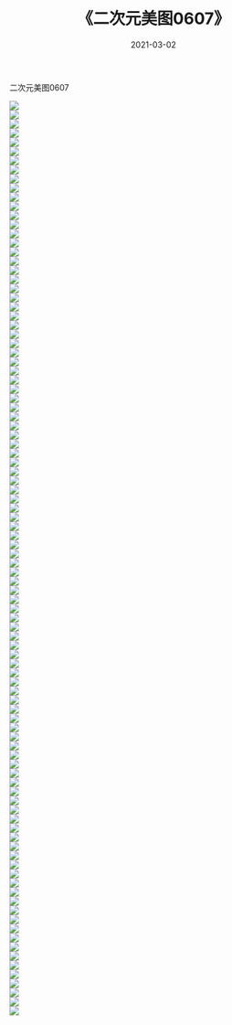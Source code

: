 ﻿---
layout: post
title:  《二次元美图0607》
date:   2021-03-02
img: http://imgx.orgx.ga/二次元/2021/二次元美图0607/000.jpg
categories: [美女, 清纯, 唯美]
---

二次元美图0607

 ![](http://imgx.orgx.ga/二次元/2021/二次元美图0607/001.png) <br>![](http://imgx.orgx.ga/二次元/2021/二次元美图0607/002.png) <br>![](http://imgx.orgx.ga/二次元/2021/二次元美图0607/003.png) <br>![](http://imgx.orgx.ga/二次元/2021/二次元美图0607/004.png) <br>![](http://imgx.orgx.ga/二次元/2021/二次元美图0607/005.png) <br>![](http://imgx.orgx.ga/二次元/2021/二次元美图0607/006.png) <br>![](http://imgx.orgx.ga/二次元/2021/二次元美图0607/007.png) <br>![](http://imgx.orgx.ga/二次元/2021/二次元美图0607/008.png) <br>![](http://imgx.orgx.ga/二次元/2021/二次元美图0607/009.png) <br>![](http://imgx.orgx.ga/二次元/2021/二次元美图0607/010.png) <br>![](http://imgx.orgx.ga/二次元/2021/二次元美图0607/011.png) <br>![](http://imgx.orgx.ga/二次元/2021/二次元美图0607/012.png) <br>![](http://imgx.orgx.ga/二次元/2021/二次元美图0607/013.png) <br>![](http://imgx.orgx.ga/二次元/2021/二次元美图0607/014.png) <br>![](http://imgx.orgx.ga/二次元/2021/二次元美图0607/015.png) <br>![](http://imgx.orgx.ga/二次元/2021/二次元美图0607/016.png) <br>![](http://imgx.orgx.ga/二次元/2021/二次元美图0607/017.png) <br>![](http://imgx.orgx.ga/二次元/2021/二次元美图0607/018.png) <br>![](http://imgx.orgx.ga/二次元/2021/二次元美图0607/019.png) <br>![](http://imgx.orgx.ga/二次元/2021/二次元美图0607/020.png) <br>![](http://imgx.orgx.ga/二次元/2021/二次元美图0607/021.png) <br>![](http://imgx.orgx.ga/二次元/2021/二次元美图0607/022.png) <br>![](http://imgx.orgx.ga/二次元/2021/二次元美图0607/023.png) <br>![](http://imgx.orgx.ga/二次元/2021/二次元美图0607/024.png) <br>![](http://imgx.orgx.ga/二次元/2021/二次元美图0607/025.png) <br>![](http://imgx.orgx.ga/二次元/2021/二次元美图0607/026.png) <br>![](http://imgx.orgx.ga/二次元/2021/二次元美图0607/027.png) <br>![](http://imgx.orgx.ga/二次元/2021/二次元美图0607/028.png) <br>![](http://imgx.orgx.ga/二次元/2021/二次元美图0607/029.png) <br>![](http://imgx.orgx.ga/二次元/2021/二次元美图0607/030.png) <br>![](http://imgx.orgx.ga/二次元/2021/二次元美图0607/031.png) <br>![](http://imgx.orgx.ga/二次元/2021/二次元美图0607/032.png) <br>![](http://imgx.orgx.ga/二次元/2021/二次元美图0607/033.png) <br>![](http://imgx.orgx.ga/二次元/2021/二次元美图0607/034.png) <br>![](http://imgx.orgx.ga/二次元/2021/二次元美图0607/035.png) <br>![](http://imgx.orgx.ga/二次元/2021/二次元美图0607/036.png) <br>![](http://imgx.orgx.ga/二次元/2021/二次元美图0607/037.png) <br>![](http://imgx.orgx.ga/二次元/2021/二次元美图0607/038.png) <br>![](http://imgx.orgx.ga/二次元/2021/二次元美图0607/039.png) <br>![](http://imgx.orgx.ga/二次元/2021/二次元美图0607/040.png) <br>![](http://imgx.orgx.ga/二次元/2021/二次元美图0607/041.png) <br>![](http://imgx.orgx.ga/二次元/2021/二次元美图0607/042.png) <br>![](http://imgx.orgx.ga/二次元/2021/二次元美图0607/043.png) <br>![](http://imgx.orgx.ga/二次元/2021/二次元美图0607/044.png) <br>![](http://imgx.orgx.ga/二次元/2021/二次元美图0607/045.png) <br>![](http://imgx.orgx.ga/二次元/2021/二次元美图0607/046.png) <br>![](http://imgx.orgx.ga/二次元/2021/二次元美图0607/047.png) <br>![](http://imgx.orgx.ga/二次元/2021/二次元美图0607/048.png) <br>![](http://imgx.orgx.ga/二次元/2021/二次元美图0607/049.png) <br>![](http://imgx.orgx.ga/二次元/2021/二次元美图0607/050.png) <br>![](http://imgx.orgx.ga/二次元/2021/二次元美图0607/051.png) <br>![](http://imgx.orgx.ga/二次元/2021/二次元美图0607/052.png) <br>![](http://imgx.orgx.ga/二次元/2021/二次元美图0607/053.png) <br>![](http://imgx.orgx.ga/二次元/2021/二次元美图0607/054.png) <br>![](http://imgx.orgx.ga/二次元/2021/二次元美图0607/055.png) <br>![](http://imgx.orgx.ga/二次元/2021/二次元美图0607/056.png) <br>![](http://imgx.orgx.ga/二次元/2021/二次元美图0607/057.png) <br>![](http://imgx.orgx.ga/二次元/2021/二次元美图0607/058.png) <br>![](http://imgx.orgx.ga/二次元/2021/二次元美图0607/059.png) <br>![](http://imgx.orgx.ga/二次元/2021/二次元美图0607/060.png) <br>![](http://imgx.orgx.ga/二次元/2021/二次元美图0607/061.png) <br>![](http://imgx.orgx.ga/二次元/2021/二次元美图0607/062.png) <br>![](http://imgx.orgx.ga/二次元/2021/二次元美图0607/063.png) <br>![](http://imgx.orgx.ga/二次元/2021/二次元美图0607/064.png) <br>![](http://imgx.orgx.ga/二次元/2021/二次元美图0607/065.png) <br>![](http://imgx.orgx.ga/二次元/2021/二次元美图0607/066.png) <br>![](http://imgx.orgx.ga/二次元/2021/二次元美图0607/067.png) <br>![](http://imgx.orgx.ga/二次元/2021/二次元美图0607/068.png) <br>![](http://imgx.orgx.ga/二次元/2021/二次元美图0607/069.png) <br>![](http://imgx.orgx.ga/二次元/2021/二次元美图0607/070.png) <br>![](http://imgx.orgx.ga/二次元/2021/二次元美图0607/071.png) <br>![](http://imgx.orgx.ga/二次元/2021/二次元美图0607/072.png) <br>![](http://imgx.orgx.ga/二次元/2021/二次元美图0607/073.png) <br>![](http://imgx.orgx.ga/二次元/2021/二次元美图0607/074.png) <br>![](http://imgx.orgx.ga/二次元/2021/二次元美图0607/075.png) <br>![](http://imgx.orgx.ga/二次元/2021/二次元美图0607/076.png) <br>![](http://imgx.orgx.ga/二次元/2021/二次元美图0607/077.png) <br>![](http://imgx.orgx.ga/二次元/2021/二次元美图0607/078.png) <br>![](http://imgx.orgx.ga/二次元/2021/二次元美图0607/079.png) <br>![](http://imgx.orgx.ga/二次元/2021/二次元美图0607/080.png) <br>![](http://imgx.orgx.ga/二次元/2021/二次元美图0607/081.png) <br>![](http://imgx.orgx.ga/二次元/2021/二次元美图0607/082.png) <br>![](http://imgx.orgx.ga/二次元/2021/二次元美图0607/083.png) <br>![](http://imgx.orgx.ga/二次元/2021/二次元美图0607/084.png) <br>![](http://imgx.orgx.ga/二次元/2021/二次元美图0607/085.png) <br>![](http://imgx.orgx.ga/二次元/2021/二次元美图0607/086.png) <br>![](http://imgx.orgx.ga/二次元/2021/二次元美图0607/087.png) <br>![](http://imgx.orgx.ga/二次元/2021/二次元美图0607/088.png) <br>![](http://imgx.orgx.ga/二次元/2021/二次元美图0607/089.png) <br>![](http://imgx.orgx.ga/二次元/2021/二次元美图0607/090.png) <br>![](http://imgx.orgx.ga/二次元/2021/二次元美图0607/091.png) <br>![](http://imgx.orgx.ga/二次元/2021/二次元美图0607/092.png) <br>![](http://imgx.orgx.ga/二次元/2021/二次元美图0607/093.png) <br>![](http://imgx.orgx.ga/二次元/2021/二次元美图0607/094.png) <br>![](http://imgx.orgx.ga/二次元/2021/二次元美图0607/095.png) <br>![](http://imgx.orgx.ga/二次元/2021/二次元美图0607/096.png) <br>![](http://imgx.orgx.ga/二次元/2021/二次元美图0607/097.png) <br>![](http://imgx.orgx.ga/二次元/2021/二次元美图0607/098.png) <br>![](http://imgx.orgx.ga/二次元/2021/二次元美图0607/099.png) <br>![](http://imgx.orgx.ga/二次元/2021/二次元美图0607/100.png) <br>